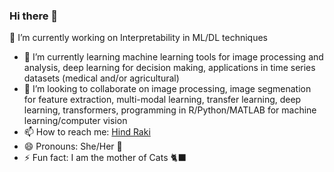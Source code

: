 ### Hi there 👋

🔭 I’m currently working on Interpretability in ML/DL techniques
- 🌱 I’m currently learning machine learning tools for image processing and analysis, deep learning for decision making, applications in time series datasets (medical and/or agricultural)
- 👯 I’m looking to collaborate on image processing, image segmenation for feature extraction, multi-modal learning, transfer learning, deep learning, transformers, programming in R/Python/MATLAB for machine learning/computer vision 
- 📫 How to reach me: [Hind Raki](mailto:hind.raki.official@gmail.com)
- 😄 Pronouns: She/Her 👧
- ⚡ Fun fact: I am the mother of Cats 🐈‍⬛

<!--
**HindCatBlacknDark/HindCatBlacknDark** is a ✨ _special_ ✨ repository because its `README.md` (this file) appears on your GitHub profile.

Here are some ideas to get you started:

- 🔭 I’m currently working on 
- 🌱 I’m currently learning 
- 👯 I’m looking to collaborate on ...
- 🤔 I’m looking for help with ...
- 💬 Ask me about ...
- 📫 How to reach me: 
- 😄 Pronouns: 
- ⚡ Fun fact: 
-->
